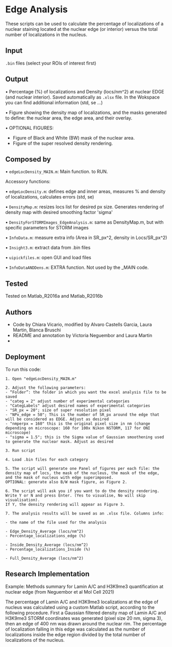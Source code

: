 
# Edge Analysis 
These scripts can be used to calculate the percentage of localizations of a nuclear staining located at the nuclear edge (or interior) versus the total number of localizations in the nucleus.

## Input
`.bin` files (select your ROIs of interest first) 

## Output
• Percentage (%) of localizations and Density (locs/nm^2) at nuclear EDGE (and nuclear interior). Saved automatically as `.xlsx` file. In the Wokspace you can find additional information (std, se ...)

• Figure showing the density map of localizations, and the masks generated to define: the nuclear area, the edge area, and their overlay. 

• OPTIONAL FIGURES: 
- Figure of Black and White (BW) mask of the nuclear area.
- Figure of the super resolved density rendering.
  
## Composed by
• `edgeLocDensity_MAIN.m`: Main function. to RUN.

Accessory functions:

• `edgeLocDensity.m`: defines edge and inner areas, measures % and density of localizations, calculates errors (std, se)

• `DensityMap.m`: resizes locs list for desired px size. Generates rendering of density map with desired smoothing factor 'sigma'

• `DensityForSTORMImages_EdgeAnalysis.m`: same as DensityMap.m, but with specific parameters for STORM images

• `InfoData.m`: measure extra info (Area in SR_px^2, density in Locs/SR_px^2)

• `Insight3.m`: extract data from .bin files

• `uipickfiles.m`: open GUI and load files

• `InfoDataANDDens.m`: EXTRA function. Not used by the _MAIN code.
  
## Tested
Tested on Matlab_R2016a and Matlab_R2016b

## Authors 
- Code by Chiara Vicario, modified by Alvaro Castells Garcia, Laura Martin, Blanca Bruschi
- README and annotation by Victoria Neguembor and Laura Martin
- 
## Deployment
To run this code:

```
1. Open "edgeLocDensity_MAIN.m"

2. Adjust the following parameters: 
- “Folder”: the folder in which you want the excel analysis file to be saved
- "categ = 2" adjust number of experimental categories
- "CategLabels" adjust desired names of experimental categories
- "SR_px = 20"; size of super resolution pixel
- "NPx_edge = 50"; This is the number of SR_px around the edge that will be considered as EDGE. Adjust as desired
- "nmperpx = 160" this is the original pixel size in nm (change depending on microscope: 160 for 100x Nikon NSTORM, 117 for ONI microscope)
- "sigma = 1.5"; this is the Sigma value of Gaussian smoothening used to generate the nuclear mask. Adjust as desired	

3. Run script

4. Load .bin files for each category

5. The script will generate one Panel of figures per each file: the density map of locs, the mask of the nucleus, the mask of the edge, and the mask of nucleus with edge superimposed.
OPTIONAL: generate also B/W mask figure, as Figure 2.

6. The script will ask you if you want to do the density rendering. Write Y or N and press Enter. (Yes to visualise, No will skip visualisation).
If Y, the density rendering will appear as Figure 3.

7. The analysis results will be saved as an .xlsx file. Columns info:

- the name of the file used for the analysis

- Edge_Density_Average (locs/nm^2)
- Percentage_localizations_edge (%)

- Inside_Density_Average (locs/nm^2)
- Percentage_localizations_Inside (%)

- Full_Density_Average (locs/nm^2)

```

  
## Research Implementation 
Example: Methods summary for Lamin A/C and H3K9me3 quantification at nuclear edge (from Neguembor et al Mol Cell 2021)

The percentage of Lamin A/C and H3K9me3 localizations at the edge of nucleus was calculated using a custom Matlab script, according to the following procedure. First a Gaussian filtered density map of Lamin A/C and H3K9me3 STORM coordinates was generated (pixel size 20 nm, sigma 3), then an edge of 400 nm was drawn around the nuclear rim. The percentage of localization falling in this edge was calculated as the number of localizations inside the edge region divided by the total number of localizations of the nucleus.

  

